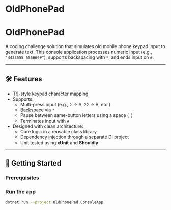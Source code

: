 # OldPhonePad

# OldPhonePad

A coding challenge solution that simulates old mobile phone keypad input to generate text. This console application processes numeric input (e.g., `"4433555 555666#"`), supports backspacing with `*`, and ends input on `#`.

---

## 🛠️ Features

- T9-style keypad character mapping
- Supports:
  - Multi-press input (e.g., `2` → A, `22` → B, etc.)
  - Backspace via `*`
  - Pause between same-button letters using a space (` `)
  - Terminates input with `#`
- Designed with clean architecture:
  - Core logic in a reusable class library
  - Dependency injection through a separate DI project
  - Unit tested using **xUnit** and **Shouldly**

---

## 🚀 Getting Started

### Prerequisites

### Run the app

```bash
dotnet run --project OldPhonePad.ConsoleApp
